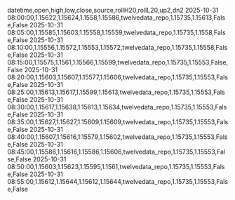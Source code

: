 datetime,open,high,low,close,source,rollH20,rollL20,up2,dn2
2025-10-31 08:00:00,1.15622,1.15624,1.1558,1.15586,twelvedata_repo,1.15735,1.15613,False,False
2025-10-31 08:05:00,1.15585,1.15603,1.15558,1.15559,twelvedata_repo,1.15735,1.1558,False,False
2025-10-31 08:10:00,1.15556,1.15572,1.15553,1.15572,twelvedata_repo,1.15735,1.15558,False,False
2025-10-31 08:15:00,1.15575,1.1561,1.15566,1.15599,twelvedata_repo,1.15735,1.15553,False,False
2025-10-31 08:20:00,1.15603,1.15607,1.15577,1.15606,twelvedata_repo,1.15735,1.15553,False,False
2025-10-31 08:25:00,1.15613,1.15617,1.15599,1.15613,twelvedata_repo,1.15735,1.15553,False,False
2025-10-31 08:30:00,1.15617,1.15638,1.15613,1.15634,twelvedata_repo,1.15735,1.15553,False,False
2025-10-31 08:35:00,1.15627,1.15627,1.15609,1.15609,twelvedata_repo,1.15735,1.15553,False,False
2025-10-31 08:40:00,1.15607,1.15616,1.15579,1.15602,twelvedata_repo,1.15735,1.15553,False,False
2025-10-31 08:45:00,1.15586,1.15616,1.15586,1.15606,twelvedata_repo,1.15735,1.15553,False,False
2025-10-31 08:50:00,1.15603,1.15623,1.15595,1.1561,twelvedata_repo,1.15735,1.15553,False,False
2025-10-31 08:55:00,1.15612,1.15644,1.15612,1.15644,twelvedata_repo,1.15735,1.15553,False,False
